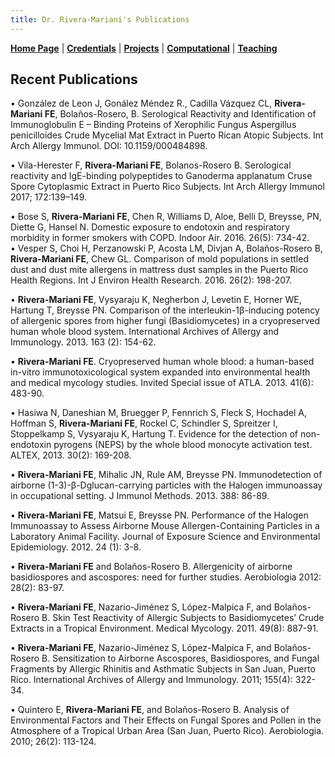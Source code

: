 ```yaml
---
title: Dr. Rivera-Mariani's Publications
---
```


[**Home Page**](http://www.friveram.com/) | [**Credentials**](http://www.friveram.com/about) | [**Projects**](http://www.friveram.com/projects) | [**Computational**](http://www.friveram.com/compbio) | [**Teaching**](http://www.friveram.com/teaching) 

## Recent Publications

•	González de Leon J, Gonález Méndez R., Cadilla Vázquez CL, **Rivera-Mariani FE**, Bolaños-Rosero, B. Serological Reactivity and Identification of Immunoglobulin E – Binding Proteins of Xerophilic Fungus Aspergillus penicilloides Crude Mycelial Mat Extract in Puerto Rican Atopic Subjects. Int Arch Allergy Immunol. DOI: 10.1159/000484898.  
 
•	Vila-Herester F, **Rivera-Mariani FE**, Bolanos-Rosero B. Serological reactivity and IgE-binding polypeptides to Ganoderma applanatum Cruse Spore Cytoplasmic Extract in Puerto Rico Subjects. Int Arch Allergy Immunol 2017; 172:139–149.  
 
•	Bose S, **Rivera-Mariani FE**, Chen R, Williams D, Aloe, Belli D, Breysse, PN, Diette G, Hansel N. Domestic exposure to endotoxin and respiratory morbidity in former smokers with COPD.  Indoor Air. 2016. 26(5): 734-42.  
•	Vesper S, Choi H, Perzanowski P, Acosta LM, Divjan A, Bolaños-Rosero B, **Rivera-Mariani FE**, Chew GL. Comparison of mold populations in settled dust and dust mite allergens in mattress dust samples in the Puerto Rico Health Regions. Int J Environ Health Research. 2016. 26(2): 198-207. 
 
•	**Rivera-Mariani FE**, Vysyaraju K, Negherbon J, Levetin E, Horner WE, Hartung T, Breysse PN. Comparison of the interleukin-1β-inducing potency of allergenic spores from higher fungi (Basidiomycetes) in a cryopreserved human whole blood system. International Archives of Allergy and Immunology. 2013. 163 (2): 154-62.  
 
•	**Rivera-Mariani FE**. Cryopreserved human whole blood: a human-based in-vitro immunotoxicological system expanded into environmental health and medical mycology studies. Invited Special issue of ATLA. 2013. 41(6): 483-90. 
 
•	Hasiwa N, Daneshian M, Bruegger P, Fennrich S, Fleck S, Hochadel A, Hoffman S, **Rivera-Mariani FE**, Rockel C, Schindler S, Spreitzer I, Stoppelkamp S, Vysyaraju K, Hartung T. Evidence for the detection of non-endotoxin pyrogens (NEPS) by the whole blood monocyte activation test. ALTEX, 2013. 30(2): 169-208.  
 
•	**Rivera-Mariani FE**, Mihalic JN, Rule AM, Breysse PN. Immunodetection of airborne (1-3)-β-Dglucan-carrying particles with the Halogen immunoassay in occupational setting. J Immunol Methods. 2013. 388: 86-89. 
 
•	**Rivera-Mariani FE**, Matsui E, Breysse PN. Performance of the Halogen Immunoassay to Assess Airborne Mouse Allergen-Containing Particles in a Laboratory Animal Facility. Journal of Exposure Science and Environmental Epidemiology. 2012. 24 (1): 3-8. 
 
•	**Rivera-Mariani FE** and Bolaños-Rosero B. Allergenicity of airborne basidiospores and ascospores: 
need for further studies. Aerobiologia 2012: 28(2): 83-97. 
 
•	**Rivera-Mariani FE**, Nazario-Jiménez S, López-Malpica F, and Bolaños-Rosero B. Skin Test Reactivity of Allergic Subjects to Basidiomycetes’ Crude Extracts in a Tropical Environment. Medical Mycology. 2011. 49(8): 887-91.   
 
•	**Rivera-Mariani FE**, Nazario-Jiménez S, López-Malpica F, and Bolaños-Rosero B. Sensitization to Airborne Ascospores, Basidiospores, and Fungal Fragments by Allergic Rhinitis and Asthmatic Subjects in San Juan, Puerto Rico. International Archives of Allergy and Immunology. 2011; 155(4): 322-34. 
 
•	Quintero E, **Rivera-Mariani FE**, and Bolaños-Rosero B. Analysis of Environmental Factors and Their Effects on Fungal Spores and Pollen in the Atmosphere of a Tropical Urban Area (San Juan, Puerto Rico). Aerobiologia. 2010; 26(2): 113-124.   
